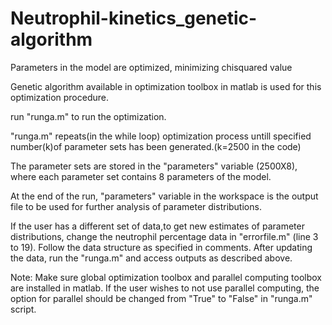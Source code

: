 # Neutrophil-kinetics_genetic-algorithm

Parameters in the model are optimized, minimizing chisquared value 

Genetic algorithm available in optimization toolbox in matlab is used for this optimization procedure.

run "runga.m" to run the optimization.

"runga.m" repeats(in the while loop) optimization process untill specified number(k)of parameter sets has been generated.(k=2500 in the code)

The parameter sets are stored in the "parameters" variable (2500X8), where each parameter set contains 8 parameters of the model.

At the end of the run, "parameters" variable in the workspace is the output file to be used for further analysis of parameter distributions.

If the user has a different set of data,to get new estimates of parameter distributions, change the neutrophil percentage data in "errorfile.m" (line 3 to 19). Follow the data structure as specified in comments. After updating the data, run the "runga.m" and access outputs as described above.

Note: Make sure global optimization toolbox and parallel computing toolbox are installed in matlab. If the user wishes to not use parallel computing, the option for parallel should be changed from "True" to "False" in "runga.m" script.  
